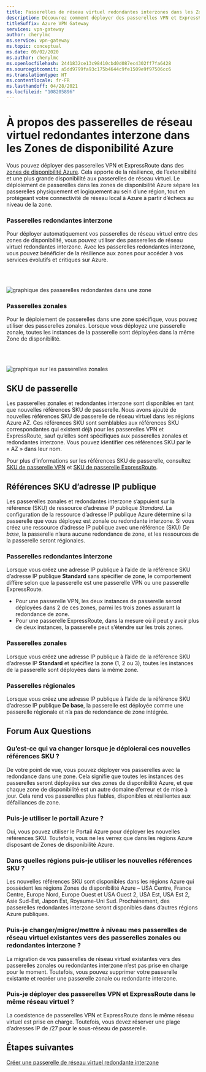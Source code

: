 ```yaml
---
title: Passerelles de réseau virtuel redondantes interzones dans les Zones de disponibilité Azure
description: Découvrez comment déployer des passerelles VPN et ExpressRoute dans les Zones de disponibilité Azure pour offrir une résilience, une scalabilité et une plus grande disponibilité aux passerelles de réseau virtuel.
titleSuffix: Azure VPN Gateway
services: vpn-gateway
author: cherylmc
ms.service: vpn-gateway
ms.topic: conceptual
ms.date: 09/02/2020
ms.author: cherylmc
ms.openlocfilehash: 2441832ce13c98410cbd0d087ec4302ff7fa6428
ms.sourcegitcommit: a5dd9799fa93c175b4644c9fe1509e9f97506cc6
ms.translationtype: HT
ms.contentlocale: fr-FR
ms.lasthandoff: 04/28/2021
ms.locfileid: "108205896"
---
```

# <a name="about-zone-redundant-virtual-network-gateways-in-azure-availability-zones"></a>À propos des passerelles de réseau virtuel redondantes interzone dans les Zones de disponibilité Azure

Vous pouvez déployer des passerelles VPN et ExpressRoute dans des [zones de disponibilité Azure](../availability-zones/az-overview.md). Cela apporte de la résilience, de l’extensibilité et une plus grande disponibilité aux passerelles de réseau virtuel. Le déploiement de passerelles dans les zones de disponibilité Azure sépare les passerelles physiquement et logiquement au sein d’une région, tout en protégeant votre connectivité de réseau local à Azure à partir d’échecs au niveau de la zone.

### <a name="zone-redundant-gateways"></a><a name="zrgw"></a>Passerelles redondantes interzone

Pour déployer automatiquement vos passerelles de réseau virtuel entre des zones de disponibilité, vous pouvez utiliser des passerelles de réseau virtuel redondantes interzone. Avec les passerelles redondantes interzone, vous pouvez bénéficier de la résilience aux zones pour accéder à vos services évolutifs et critiques sur Azure.

<br>
<br>

![graphique des passerelles redondantes dans une zone](./media/create-zone-redundant-vnet-gateway/zonered.png)

### <a name="zonal-gateways"></a><a name="zgw"></a>Passerelles zonales

Pour le déploiement de passerelles dans une zone spécifique, vous pouvez utiliser des passerelles zonales. Lorsque vous déployez une passerelle zonale, toutes les instances de la passerelle sont déployées dans la même Zone de disponibilité.

<br>
<br>

![graphique sur les passerelles zonales](./media/create-zone-redundant-vnet-gateway/zonal.png)

## <a name="gateway-skus"></a><a name="gwskus"></a>SKU de passerelle

Les passerelles zonales et redondantes interzone sont disponibles en tant que nouvelles références SKU de passerelle. Nous avons ajouté de nouvelles références SKU de passerelle de réseau virtuel dans les régions Azure AZ. Ces références SKU sont semblables aux références SKU correspondantes qui existent déjà pour les passerelles VPN et ExpressRoute, sauf qu’elles sont spécifiques aux passerelles zonales et redondantes interzone. Vous pouvez identifier ces références SKU par le « AZ » dans leur nom.

Pour plus d’informations sur les références SKU de passerelle, consultez [SKU de passerelle VPN](vpn-gateway-about-vpngateways.md#gwsku) et [SKU de passerelle ExpressRoute](../expressroute/expressroute-about-virtual-network-gateways.md#gwsku).

## <a name="public-ip-skus"></a><a name="pipskus"></a>Références SKU d’adresse IP publique

Les passerelles zonales et redondantes interzone s’appuient sur la référence (SKU) de ressource d’adresse IP publique *Standard*. La configuration de la ressource d’adresse IP publique Azure détermine si la passerelle que vous déployez est zonale ou redondante interzone. Si vous créez une ressource d’adresse IP publique avec une référence (SKU) *De base*, la passerelle n’aura aucune redondance de zone, et les ressources de la passerelle seront régionales.

### <a name="zone-redundant-gateways"></a><a name="pipzrg"></a>Passerelles redondantes interzone

Lorsque vous créez une adresse IP publique à l’aide de la référence SKU d’adresse IP publique **Standard** sans spécifier de zone, le comportement diffère selon que la passerelle est une passerelle VPN ou une passerelle ExpressRoute. 

* Pour une passerelle VPN, les deux instances de passerelle seront déployées dans 2 de ces zones, parmi les trois zones assurant la redondance de zone. 
* Pour une passerelle ExpressRoute, dans la mesure où il peut y avoir plus de deux instances, la passerelle peut s’étendre sur les trois zones.

### <a name="zonal-gateways"></a><a name="pipzg"></a>Passerelles zonales

Lorsque vous créez une adresse IP publique à l’aide de la référence SKU d’adresse IP **Standard** et spécifiez la zone (1, 2 ou 3), toutes les instances de la passerelle sont déployées dans la même zone.

### <a name="regional-gateways"></a><a name="piprg"></a>Passerelles régionales

Lorsque vous créez une adresse IP publique à l’aide de la référence SKU d’adresse IP publique **De base**, la passerelle est déployée comme une passerelle régionale et n’a pas de redondance de zone intégrée.

## <a name="faq"></a><a name="faq"></a>Forum Aux Questions

### <a name="what-will-change-when-i-deploy-these-new-skus"></a>Qu’est-ce qui va changer lorsque je déploierai ces nouvelles références SKU ?

De votre point de vue, vous pouvez déployer vos passerelles avec la redondance dans une zone. Cela signifie que toutes les instances des passerelles seront déployées sur des zones de disponibilité Azure, et que chaque zone de disponibilité est un autre domaine d’erreur et de mise à jour. Cela rend vos passerelles plus fiables, disponibles et résilientes aux défaillances de zone.

### <a name="can-i-use-the-azure-portal"></a>Puis-je utiliser le portail Azure ?

Oui, vous pouvez utiliser le Portail Azure pour déployer les nouvelles références SKU. Toutefois, vous ne les verrez que dans les régions Azure disposant de Zones de disponibilité Azure.

### <a name="what-regions-are-available-for-me-to-use-the-new-skus"></a>Dans quelles régions puis-je utiliser les nouvelles références SKU ?

Les nouvelles références SKU sont disponibles dans les régions Azure qui possèdent les régions Zones de disponibilité Azure – USA Centre, France Centre, Europe Nord, Europe Ouest et USA Ouest 2, USA Est, USA Est 2, Asie Sud-Est, Japon Est, Royaume-Uni Sud. Prochainement, des passerelles redondantes interzone seront disponibles dans d’autres régions Azure publiques.

### <a name="can-i-changemigrateupgrade-my-existing-virtual-network-gateways-to-zone-redundant-or-zonal-gateways"></a>Puis-je changer/migrer/mettre à niveau mes passerelles de réseau virtuel existantes vers des passerelles zonales ou redondantes interzone ?

La migration de vos passerelles de réseau virtuel existantes vers des passerelles zonales ou redondantes interzone n’est pas prise en charge pour le moment. Toutefois, vous pouvez supprimer votre passerelle existante et recréer une passerelle zonale ou redondante interzone.

### <a name="can-i-deploy-both-vpn-and-express-route-gateways-in-same-virtual-network"></a>Puis-je déployer des passerelles VPN et ExpressRoute dans le même réseau virtuel ?

La coexistence de passerelles VPN et ExpressRoute dans le même réseau virtuel est prise en charge. Toutefois, vous devez réserver une plage d’adresses IP de /27 pour le sous-réseau de passerelle.

## <a name="next-steps"></a>Étapes suivantes

[Créer une passerelle de réseau virtuel redondante interzone](create-zone-redundant-vnet-gateway.md)
